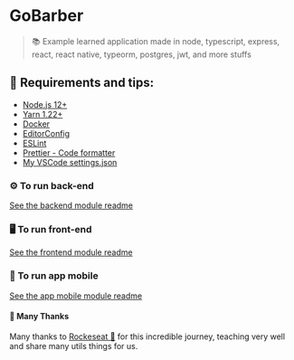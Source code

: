 # GoBarber

> 📚 Example learned application made in node, typescript, express, react, react native, typeorm, postgres, jwt, and more stuffs

## 📌 Requirements and tips:

- [Node.js 12+](https://nodejs.org/en/)
- [Yarn 1.22+](https://yarnpkg.com/)
- [Docker](https://docs.docker.com/docker-for-windows/install/)
- [EditorConfig](https://marketplace.visualstudio.com/items?itemName=EditorConfig.EditorConfig)
- [ESLint](https://marketplace.visualstudio.com/items?itemName=dbaeumer.vscode-eslint)
- [Prettier - Code formatter](https://marketplace.visualstudio.com/items?itemName=esbenp.prettier-vscod)
- [My VSCode settings.json](https://gist.github.com/rafaelpivatto/b4d77ca681941d68ceed6f1c7ca12c3f)

### ⚙️ To run back-end

[See the backend module readme](https://github.com/rafaelpivatto/gobarber/tree/master/backend#gobarber)

### 🖥 To run front-end

[See the frontend module readme](https://github.com/rafaelpivatto/gobarber/tree/master/frontend#gobarber)

### 📱 To run app mobile

[See the app mobile module readme](https://github.com/rafaelpivatto/gobarber/tree/master/appgobarber#gobarber)

#### 🎉 Many Thanks

Many thanks to [Rockeseat 🚀](https://rocketseat.com.br/) for this incredible journey, teaching very well and share many utils things for us.
